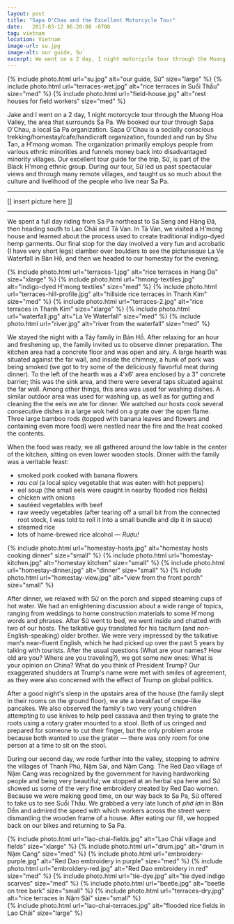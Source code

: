 ```yaml
---
layout: post
title: "Sapa O'Chau and the Excellent Motorcycle Tour"
date:   2017-03-12 06:20:00 -0700
tag: vietnam
location: Vietnam
image-url: su.jpg
image-alt: our guide, Sử
excerpt: We went on a 2 day, 1 night motorcycle tour through the Muong Hoa Valley.
---
```

<div class='img-gallery'>
{% include photo.html url="su.jpg" alt="our guide, Sử" size="large" %}
{% include photo.html url="terraces-wet.jpg" alt="rice terraces in Suổi Thầu" size="med" %}
{% include photo.html url="field-house.jpg" alt="rest houses for field workers" size="med" %}
</div>

Jake and I went on a 2 day, 1 night motorcycle tour through the Muong Hoa Valley, the area that surrounds Sa Pa. We booked our tour through Sapa O'Chau, a local Sa Pa organization. Sapa O'Chau is a socially conscious trekking/homestay/cafe/handicraft organization, founded and run by Shu Tan, a H'mong woman. The organization primarily employs people from various ethnic minorities and funnels money back into disadvantaged minority villages. Our excellent tour guide for the trip, Sử, is part of the Black H'mong ethnic group. During our tour, Sử led us past spectacular views and through many remote villages, and taught us so much about the culture and livelihood of the people who live near Sa Pa.

---

[[ insert picture here ]]

---

We spent a full day riding from Sa Pa northeast to Sa Seng and Hàng Đá, then heading south to Lao Chải and Tả Van. In Tả Van, we visited a H'mong house and learned about the process used to create traditional indigo-dyed hemp garments. Our final stop for the day involved a very fun and acrobatic (I have very short legs) clamber over boulders to see the picturesque La Ve Waterfall in Bản Hồ, and then we headed to our homestay for the evening.

<div class='img-gallery'>
{% include photo.html url="terraces-1.jpg" alt="rice terraces in Hang Da" size="xlarge" %}
{% include photo.html url="hmong-textiles.jpg" alt="indigo-dyed H'mong textiles" size="med" %}
{% include photo.html url="terraces-hill-profile.jpg" alt="hillside rice terraces in Thanh Kim" size="med" %}
{% include photo.html url="terraces-2.jpg" alt="rice terraces in Thanh Kim" size="xlarge" %}
{% include photo.html url="waterfall.jpg" alt="La Ve Waterfall" size="med" %}
{% include photo.html url="river.jpg" alt="river from the waterfall" size="med" %}
</div>

We stayed the night with a Táy family in Bản Hồ. After relaxing for an hour and freshening up, the family invited us to observe dinner preparation. The kitchen area had a concrete floor and was open and airy. A large hearth was situated against the far wall, and inside the chimney, a hunk of pork was being smoked (we got to try some of the deliciously flavorful meat during dinner). To the left of the hearth was a 4'x6' area enclosed by a 3" concrete barrier; this was the sink area, and there were several taps situated against the far wall. Among other things, this area was used for washing dishes. A similar outdoor area was used for washing up, as well as for gutting and cleaning the the eels we ate for dinner. We watched our hosts cook several consecutive dishes in a large wok held on a grate over the open flame. Three large bamboo rods (topped with banana leaves and flowers and containing even more food) were nestled near the fire and the heat cooked the contents.

When the food was ready, we all gathered around the low table in the center of the kitchen, sitting on even lower wooden stools. Dinner with the family was a veritable feast:

- smoked pork cooked with banana flowers
- _rau cai_ (a local spicy vegetable that was eaten with hot peppers)
- eel soup (the small eels were caught in nearby flooded rice fields)
- chicken with onions
- sautéed vegetables with beef
- raw weedy vegetables (after tearing off a small bit from the connected root stock, I was told to roll it into a small bundle and dip it in sauce)
- steamed rice
- lots of home-brewed rice alcohol — _Rượu!_

<div class='img-gallery'>
{% include photo.html url="homestay-hosts.jpg" alt="homestay hosts cooking dinner" size="small" %}
{% include photo.html url="homestay-kitchen.jpg" alt="homestay kitchen" size="small" %}
{% include photo.html url="homestay-dinner.jpg" alt="dinner" size="small" %}
{% include photo.html url="homestay-view.jpg" alt="view from the front porch" size="small" %}
</div>

After dinner, we relaxed with Sử on the porch and sipped steaming cups of hot water. We had an enlightening discussion about a wide range of topics, ranging from weddings to home construction materials to some H'mong words and phrases. After Sử went to bed, we went inside and chatted with two of our hosts. The talkative guy translated for his taciturn (and non-English-speaking) older brother. We were very impressed by the talkative man's near-fluent English, which he had picked up over the past 5 years by talking with tourists. After the usual questions (What are your names? How old are you? Where are you traveling?), we got some new ones: What is your opinion on China? What do you think of President Trump? Our exaggerated shudders at Trump's name were met with smiles of agreement, as they were also concerned with the effect of Trump on global politics.

After a good night's sleep in the upstairs area of the house (the family slept in their rooms on the ground floor), we ate a breakfast of crepe-like pancakes. We also observed the family's two very young children attempting to use knives to help peel cassava and then trying to grate the roots using a rotary grater mounted to a stool. Both of us cringed and prepared for someone to cut their finger, but the only problem arose because both wanted to use the grater — there was only room for one person at a time to sit on the stool.

During our second day, we rode further into the valley, stopping to admire the villages of Thanh Phú, Nậm Sài, and Nậm Cang. The Red Dao village of Nậm Cang was recognized by the government for having hardworking people and being very beautiful; we stopped at an herbal spa here and Sử showed us some of the very fine embroidery created by Red Dao women. Because we were making good time, on our way back to Sa Pa, Sử offered to take us to see Suổi Thầu. We grabbed a very late lunch of _phở lợn_ in Bản Dền and admired the speed with which workers across the street were dismantling the wooden frame of a house. After eating our fill, we hopped back on our bikes and returning to Sa Pa.

<div class='img-gallery'>
{% include photo.html url="lao-chai-fields.jpg" alt="Lao Chải village and fields" size="xlarge" %}
{% include photo.html url="drum.jpg" alt="drum in Nậm Cang" size="med" %}
{% include photo.html url="embroidery-purple.jpg" alt="Red Dao embroidery in purple" size="med" %}
{% include photo.html url="embroidery-red.jpg" alt="Red Dao embroidery in red" size="med" %}
{% include photo.html url="tie-dye.jpg" alt="tie dyed indigo scarves" size="med" %}
{% include photo.html url="beetle.jpg" alt="beetle on tree bark" size="small" %}
{% include photo.html url="terraces-dry.jpg" alt="rice terraces in Nậm Sài" size="small" %}
</div>
<div class='img-gallery'>
{% include photo.html url="lao-chai-terraces.jpg" alt="flooded rice fields in Lao Chải" size="large" %}
</div>
